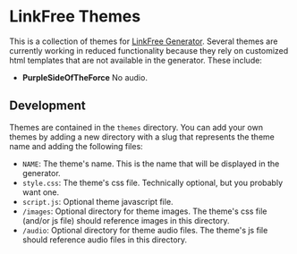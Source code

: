 # LinkFree Themes

This is a collection of themes for [LinkFree Generator](https://github.com/writeplace/linkfree-generator). Several themes are currently working in reduced functionality because they rely on customized html templates that are not available in the generator. These include:

- **PurpleSideOfTheForce** No audio.

## Development

Themes are contained in the `themes` directory. You can add your own themes by adding a new directory with a slug that represents the theme name and adding the following files:

- `NAME`: The theme's name. This is the name that will be displayed in the generator.
- `style.css`: The theme's css file. Technically optional, but you probably want one.
- `script.js`: Optional theme javascript file.
- `/images`: Optional directory for theme images. The theme's css file (and/or js file) should reference images in this directory.
- `/audio`: Optional directory for theme audio files. The theme's js file should reference audio files in this directory.
